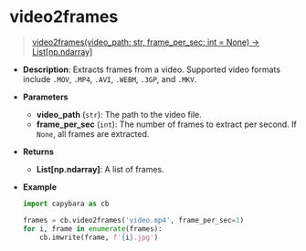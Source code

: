 # video2frames

> [video2frames(video_path: str, frame_per_sec: int = None) -> List[np.ndarray]](https://github.com/DocsaidLab/Capybara/blob/975d62fba4f76db59e715c220f7a2af5ad8d050e/capybara/vision/videotools/video2frames.py#L19)

- **Description**: Extracts frames from a video. Supported video formats include `.MOV`, `.MP4`, `.AVI`, `.WEBM`, `.3GP`, and `.MKV`.

- **Parameters**

  - **video_path** (`str`): The path to the video file.
  - **frame_per_sec** (`int`): The number of frames to extract per second. If `None`, all frames are extracted.

- **Returns**

  - **List[np.ndarray]**: A list of frames.

- **Example**

  ```python
  import capybara as cb

  frames = cb.video2frames('video.mp4', frame_per_sec=1)
  for i, frame in enumerate(frames):
      cb.imwrite(frame, f'{i}.jpg')
  ```
